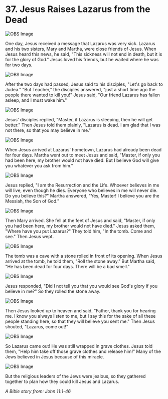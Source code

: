 # 37. Jesus Raises Lazarus from the Dead

![OBS Image](https://cdn.door43.org/obs/jpg/360px/obs-en-37-01.jpg)

One day, Jesus received a message that Lazarus was very sick. Lazarus and his two sisters, Mary and Martha, were close friends of Jesus. When Jesus heard this news, he said, "This sickness will not end in death, but it is for the glory of God." Jesus loved his friends, but he waited where he was for two days.

![OBS Image](https://cdn.door43.org/obs/jpg/360px/obs-en-37-02.jpg)

After the two days had passed, Jesus said to his disciples, "Let's go back to Judea." "But Teacher," the disciples answered, "just a short time ago the people there wanted to kill you!" Jesus said, "Our friend Lazarus has fallen asleep, and I must wake him."

![OBS Image](https://cdn.door43.org/obs/jpg/360px/obs-en-37-03.jpg)

Jesus' disciples replied, "Master, if Lazarus is sleeping, then he will get better." Then Jesus told them plainly, "Lazarus is dead. I am glad that I was not there, so that you may believe in me."

![OBS Image](https://cdn.door43.org/obs/jpg/360px/obs-en-37-04.jpg)

When Jesus arrived at Lazarus' hometown, Lazarus had already been dead for four days. Martha went out to meet Jesus and said, "Master, if only you had been here, my brother would not have died. But I believe God will give you whatever you ask from him."

![OBS Image](https://cdn.door43.org/obs/jpg/360px/obs-en-37-05.jpg)

Jesus replied, "I am the Resurrection and the Life. Whoever believes in me will live, even though he dies. Everyone who believes in me will never die. Do you believe this?" Martha answered, "Yes, Master! I believe you are the Messiah, the Son of God."

![OBS Image](https://cdn.door43.org/obs/jpg/360px/obs-en-37-06.jpg)

Then Mary arrived. She fell at the feet of Jesus and said, "Master, if only you had been here, my brother would not have died." Jesus asked them, "Where have you put Lazarus?" They told him, "In the tomb. Come and see." Then Jesus wept.

![OBS Image](https://cdn.door43.org/obs/jpg/360px/obs-en-37-07.jpg)

The tomb was a cave with a stone rolled in front of its opening. When Jesus arrived at the tomb, he told them, "Roll the stone away." But Martha said, "He has been dead for four days. There will be a bad smell."

![OBS Image](https://cdn.door43.org/obs/jpg/360px/obs-en-37-08.jpg)

Jesus responded, "Did I not tell you that you would see God's glory if you believe in me?" So they rolled the stone away.

![OBS Image](https://cdn.door43.org/obs/jpg/360px/obs-en-37-09.jpg)

Then Jesus looked up to heaven and said, "Father, thank you for hearing me. I know you always listen to me, but I say this for the sake of all these people standing here, so that they will believe you sent me." Then Jesus shouted, "Lazarus, come out!"

![OBS Image](https://cdn.door43.org/obs/jpg/360px/obs-en-37-10.jpg)

So Lazarus came out! He was still wrapped in grave clothes. Jesus told them, "Help him take off those grave clothes and release him!" Many of the Jews believed in Jesus because of this miracle.

![OBS Image](https://cdn.door43.org/obs/jpg/360px/obs-en-37-11.jpg)

But the religious leaders of the Jews were jealous, so they gathered together to plan how they could kill Jesus and Lazarus.

_A Bible story from: John 11:1-46_
